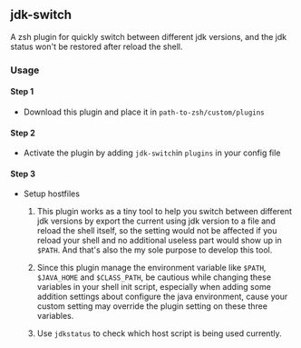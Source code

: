 ## jdk-switch
A zsh plugin for quickly switch between different jdk versions, and the jdk status won't be restored after reload the shell.

### Usage

#### Step 1
- Download this plugin and place it in `path-to-zsh/custom/plugins` 

#### Step 2
- Activate the plugin by adding `jdk-switch`in `plugins` in your config file

#### Step 3
- Setup hostfiles

	1. This plugin works as a tiny tool to help you switch between different jdk versions by export the current using jdk version to a file and reload the shell itself, so the setting would not be affected if you reload your shell and no additional useless part would show up in `$PATH`. And that's also the my sole purpose to develop this tool.

	2. Since this plugin manage the environment variable like `$PATH`, `$JAVA_HOME` and `$CLASS_PATH`, be cautious while changing these variables in your shell init script, especially when adding some addition settings about configure the java environment, cause your custom setting may override the plugin setting on these three variables.
	
	3. Use `jdkstatus` to check which host script is being used currently.
